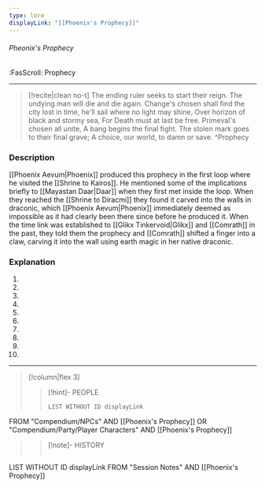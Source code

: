 ```yaml
---
type: lore
displayLink: "[[Phoenix's Prophecy]]"
---
```


###### Pheonix's Prophecy
<span class="sub2">:FasScroll: Prophecy</span>
___

> [!recite|clean no-t]
>	The ending ruler seeks to start their reign.
>	The undying man will die and die again.
>	Change's chosen shall find the city lost
>	in time, he'll sail where no light may shine,
>	Over horizon of black and stormy sea,
>	For Death must at last be free.
>	Primeval's chosen all unite,
>	A bang begins the final fight.
>	The stolen mark goes to their final grave;
>	A choice, our world, to damn or save.
>^Prophecy

### Description
[[Phoenix Aevum|Phoenix]] produced this prophecy in the first loop where he visited the [[Shrine to Kairos]]. He mentioned some of the implications briefly to [[Mayastan Daar|Daar]] when they first met inside the loop. When they reached the [[Shrine to Diracmi]] they found it carved into the walls in draconic, which [[Phoenix Aevum|Phoenix]] immediately deemed as impossible as it had clearly been there since before he produced it. When the time link was established to [[Glikx Tinkervoid|Glikx]] and [[Comrath]] in the past, they told them the prophecy and [[Comrath]] shifted a finger into a claw, carving it into the wall using earth magic in her native draconic.

### Explanation
1. 
2. 
3. 
4. 
5. 
6. 
7. 
8. 
9. 
10. 

---

> [!column|flex 3]
>>[!hint]- PEOPLE
>>```dataview
>>LIST WITHOUT ID displayLink
FROM "Compendium/NPCs" AND [[Phoenix's Prophecy]] OR "Compendium/Party/Player Characters" AND [[Phoenix's Prophecy]]
>
>>[!note]- HISTORY
>>```dataview
LIST WITHOUT ID displayLink
FROM "Session Notes" AND [[Phoenix's Prophecy]]